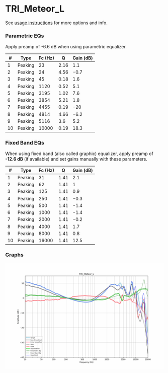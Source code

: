 # TRI_Meteor_L
See [usage instructions](https://github.com/jaakkopasanen/AutoEq#usage) for more options and info.

### Parametric EQs
Apply preamp of -6.6 dB when using parametric equalizer.

|   # | Type    |   Fc (Hz) |    Q |   Gain (dB) |
|-----|---------|-----------|------|-------------|
|   1 | Peaking |        23 | 2.16 |         1.1 |
|   2 | Peaking |        24 | 4.56 |        -0.7 |
|   3 | Peaking |        45 | 0.18 |         1.6 |
|   4 | Peaking |      1120 | 0.52 |         5.1 |
|   5 | Peaking |      3195 | 1.02 |         7.6 |
|   6 | Peaking |      3854 | 5.21 |         1.8 |
|   7 | Peaking |      4455 | 0.19 |       -20   |
|   8 | Peaking |      4814 | 4.66 |        -6.2 |
|   9 | Peaking |      5116 | 3.6  |         5.2 |
|  10 | Peaking |     10000 | 0.19 |        18.3 |

### Fixed Band EQs
When using fixed band (also called graphic) equalizer, apply preamp of **-12.6 dB** (if available) and set gains manually with these parameters.

|   # | Type    |   Fc (Hz) |    Q |   Gain (dB) |
|-----|---------|-----------|------|-------------|
|   1 | Peaking |        31 | 1.41 |         2.1 |
|   2 | Peaking |        62 | 1.41 |         1   |
|   3 | Peaking |       125 | 1.41 |         0.9 |
|   4 | Peaking |       250 | 1.41 |        -0.3 |
|   5 | Peaking |       500 | 1.41 |        -1.4 |
|   6 | Peaking |      1000 | 1.41 |        -1.4 |
|   7 | Peaking |      2000 | 1.41 |        -0.2 |
|   8 | Peaking |      4000 | 1.41 |         1.7 |
|   9 | Peaking |      8000 | 1.41 |         0.8 |
|  10 | Peaking |     16000 | 1.41 |        12.5 |

### Graphs
![](./TRI_Meteor_L.png)
